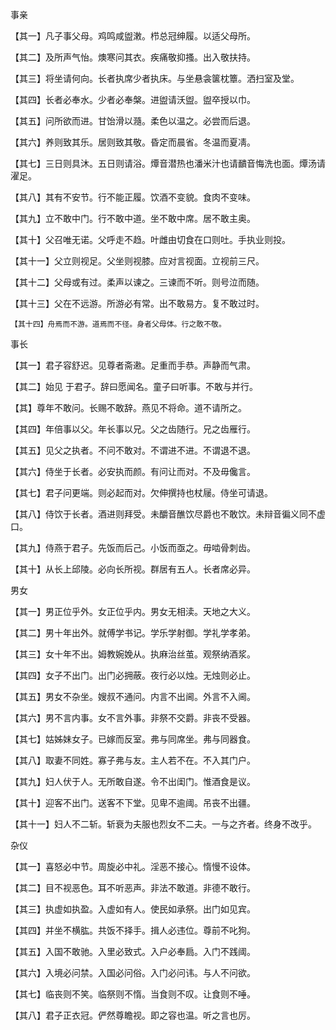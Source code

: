 事亲  

【其一】凡子事父母。鸡鸣咸盥潄。栉总冠绅履。以适父母所。  

【其二】及所声气怡。燠寒问其衣。疾痛敬抑搔。出入敬扶持。  

【其三】将坐请何向。长者执席少者执床。与坐悬衾箧枕簟。洒扫室及堂。  

【其四】长者必奉水。少者必奉槃。进盥请沃盥。盥卒授以巾。  

【其五】问所欲而进。甘饴滑以瀡。柔色以温之。必尝而后退。  

【其六】养则致其乐。居则致其敬。昏定而晨省。冬温而夏凊。  

【其七】三日则具沐。五日则请浴。燂音潜热也潘米汁也请靧音悔洗也面。燂汤请濯足。  

【其八】其有不安节。行不能正履。饮酒不变貌。食肉不变味。  

【其九】立不敢中门。行不敢中道。坐不敢中席。居不敢主奥。  

【其十】父召唯无诺。父呼走不趋。叶雌由切食在口则吐。手执业则投。  

【其十一】父立则视足。父坐则视膝。应对言视面。立视前三尺。  

【其十二】父母或有过。柔声以谏之。三谏而不听。则号泣而随。  

【其十三】父在不远游。所游必有常。出不敢易方。复不敢过时。  

    【其十四】舟焉而不游。道焉而不径。身者父母体。行之敢不敬。  

事长  

【其一】君子容舒迟。见尊者斋遫。足重而手恭。声静而气肃。  

【其二】始见 于君子。辞曰愿闻名。童子曰听事。不敢与并行。  

【其】尊年不敢问。长赐不敢辞。燕见不将命。道不请所之。  

【其四】年倍事以父。年长事以兄。父之齿随行。兄之齿雁行。  

【其五】见父之执者。不问不敢对。不谓进不进。不谓退不退。  

【其六】侍坐于长者。必安执而颜。有问让而对。不及毋儳言。  

【其七】君子问更端。则必起而对。欠伸撰持也杖屦。侍坐可请退。  

【其八】侍饮于长者。酒进则拜受。未釂音醮饮尽爵也不敢饮。未辩音徧义同不虚口。  

【其九】侍燕于君子。先饭而后己。小饭而亟之。毋啮骨刺齿。  

【其十】从长上邱陵。必向长所视。群居有五人。长者席必异。  

男女  

【其一】男正位乎外。女正位乎内。男女无相渎。天地之大义。  

【其二】男十年出外。就傅学书记。学乐学射御。学礼学孝弟。  

【其三】女十年不出。姆教婉娩从。执麻治丝茧。观祭纳酒浆。  

【其四】女子不出门。出门必拥蔽。夜行必以烛。无烛则必止。  

【其五】男女不杂坐。嫂叔不通问。内言不出阃。外言不入阃。  

【其六】男不言内事。女不言外事。非祭不交爵。非丧不受器。  

【其七】姑姊妹女子。已嫁而反室。弗与同席坐。弗与同器食。  

【其八】取妻不同姓。寡子弗与友。主人若不在。不入其门户。  

【其九】妇人伏于人。无所敢自遂。令不出闺门。惟酒食是议。  

【其十】迎客不出门。送客不下堂。见卑不逾阈。吊丧不出疆。  

【其十一】妇人不二斩。斩衰为夫服也烈女不二夫。一与之齐者。终身不改乎。  

杂仪  

【其一】喜怒必中节。周旋必中礼。淫恶不接心。惰慢不设体。  

【其二】目不视恶色。耳不听恶声。非法不敢道。非德不敢行。  

【其三】执虚如执盈。入虚如有人。使民如承祭。出门如见宾。  

【其四】并坐不横肱。共饭不择手。揖人必违位。尊前不叱狗。  

【其五】入国不敢驰。入里必致式。入户必奉扃。入门不践阈。  

【其六】入境必问禁。入国必问俗。入门必问讳。与人不问欲。  

【其七】临丧则不笑。临祭则不惰。当食则不叹。让食则不唾。  

【其八】君子正衣冠。俨然尊瞻视。即之容也温。听之言也厉。  
